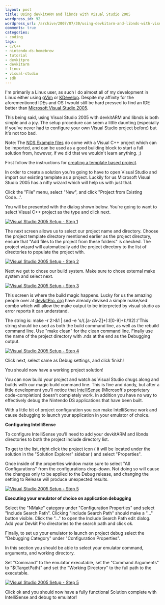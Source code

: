 ```yaml
--- 
layout: post
title: Using devkitARM and libnds with Visual Studio 2005
wordpress_id: 92
wordpress_url: /archive/2007/07/30/using-devkitarm-and-libnds-with-visual-studio-2005/
comments: true
categories: 
- coding
tags: 
- C/C++
- nintendo-ds-homebrew
- tutorial
- devkitpro
- devkitarm
- linux
- visual-studio
- sdk
---
```


I'm primarily a Linux user, as such I do almost all of my development in Linux either using [gVim](http://www.vim.org/ "Vim's home online. Home to all the various flavors of vim.") or [KDevelop](http://www.kdevelop.org/ "The official KDevelop website."). Despite my affinity for the aforementioned IDEs and OS I would still be hard pressed to find an IDE better than [Microsoft Visual Studio 2005](http://en.wikipedia.org/wiki/Microsoft_Visual_Studio "Wikipedia entry for Microsoft Visual Studio."). 

This being said, using Visual Studio 2005 with devkitARM and libnds is both simple and a joy. The setup procedure can seem a little daunting (especially if you've never had to configure your own Visual Studio project before) but it's not too bad. 

Note: The [NDS Example files](http://sourceforge.net/project/showfiles.php?group_id=114505&package_id=159894 "NDS Examples. Windows users should NOT use this. Use the auto updater instead.") do come with a Visual C++ project which can be imported, and can be used as a good building block to start a full solution from, however, if we did that we wouldn't learn anything. ;)

First follow the instructions for [creating a template based project](/archive/2007/07/30/using-the-libnds-example-template-makefiles/ "Using the provided Makefile based templates."). 

In order to create a solution you're going to have to open Visual Studio and import our existing template as a project. Luckily for us Microsoft Visual Studio 2005 has a nifty wizard which will help us with just that. 

Click the "File" menu, select "New", and click "Project from Existing Code...". 

You will be presented with the dialog shown below. You're going to want to select Visual C++ project as the type and click next.

[![Visual Studio 2005 Setup - Step 1](/images/posts/2007/07/fromexistingcode.png)](/images/posts/2007/07/fromexistingcode.png "Visual Studio 2005 Setup - Step 1")

The next screen allows us to select our project name and directory. Choose the project template directory mentioned earlier as the project directory, ensure that "Add files to the project from these folders" is checked. The project wizard will automatically add the project directory to the list of directories to populate the project with.

[![Visual Studio 2005 Setup - Step 2](/images/posts/2007/07/createnewproject-2.png)](/images/posts/2007/07/createnewproject-2.png "Visual Studio 2005 Setup - Step 2")

Next we get to chose our build system. Make sure to chose external make system and select next.

[![Visual Studio 2005 Setup - Step 3](/images/posts/2007/07/createnewproject-externalbuild.png)](/images/posts/2007/07/createnewproject-externalbuild.png "Visual Studio 2005 Setup - Step 3")

This screen is where the build magic happens. Lucky for us the amazing people over at [devkitPro. org](http://www.devkitPro.org "The devkitPro website.") have already devised a simple make/sed combo which will allow the make output to be interpreted by visual studio as error reports it can understand. 

The string is: make -r 2&gt;&amp;1 | sed -e 's/(.[a-zA-Z]+):([0-9]+):/1(2):/'This string should be used as both the build command line, as well as the rebuild command line. Use "make clean" for the clean command line. Finally use the name of the project directory with .nds at the end as the Debugging output.

[![Visual Studio 2005 Setup - Step 4](/images/posts/2007/07/createnewproject-debugsettings.png)](/images/posts/2007/07/createnewproject-debugsettings.png "Visual Studio 2005 Setup - Step 4")

Click next, select same as Debug settings, and click finish!

You should now have a working project solution!

You can now build your project and watch as Visual Studio chugs along and builds with our magic build command line. This is fine and dandy, but after a little development you'll notice that [IntelliSense](http://en.wikipedia.org/wiki/IntelliSense "Microsoft IntelliSense Wikipedia article.") (Microsoft's proprietary code-completion) doesn't completely work. In addition you have no way to effectively debug the Nintendo DS applications that have been built. 

With a little bit of project configuration you can make IntelliSense work and cause debugging to launch your application in your emulator of choice.

**Configuring IntelliSense**

To configure IntelliSense you'll need to add your devkitARM and libnds directories to both the project include directory list. 

To get to the list, right click the project icon ( it will be located under the solution in the "Solution Explorer" sidebar ) and select "Properties". 

Once inside of the properties window make sure to select "All Configurations" from the configurations drop-down. Not doing so will cause the changes only to be applied to the Debug release, and changing the setting to Release will produce unexpected results.

[![Visual Studio 2005 Setup - Step 5](/images/posts/2007/07/createnewproject-intellisensesetup.png)](/images/posts/2007/07/createnewproject-intellisensesetup.png "Visual Studio 2005 Setup - Step 5")

**Executing your emulator of choice on application debugging**

Select the "NMake" category under "Configuration Properties" and select "Include Search Path". Clicking "Include Search Path" should make a "..." button visible. Click the "..." to open the Include Search Path edit dialog. Add your Devkit Pro directories to the search path and click ok. 

Finally, to set up your emulator to launch on project debug select the "Debugging Category" under "Configuration Properties". 

In this section you should be able to select your emulator command, arguments, and working directory. 

Set "Command" to the emulator executable, set the "Command Arguments" to "$(TargetPath)" and set the "Working Directory" to the full path to the executable.

[![Visual Studio 2005 Setup - Step 5](/images/posts/2007/07/createnewproject-emulatorconfig.png)](/images/posts/2007/07/createnewproject-emulatorconfig.png "Visual Studio 2005 Setup - Step 5")

Click ok and you should now have a fully functional Solution complete with IntelliSense and debug to emulator!
